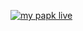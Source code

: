 [![my papk live](https://res.cloudinary.com/marcomontalbano/image/upload/v1642077446/video_to_markdown/images/google-drive--1ln0e45D7tg0mVRM93cu7-uBmWhvGXvDQ-c05b58ac6eb4c4700831b2b3070cd403.jpg)](https://drive.google.com/file/d/1ln0e45D7tg0mVRM93cu7-uBmWhvGXvDQ/view?usp=sharing "my papk live")